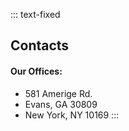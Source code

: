 ::: text-fixed
## Contacts

#### Our Offices: 

- 581 Amerige Rd. 
- Evans, GA 30809
- New York, NY 10169
:::  